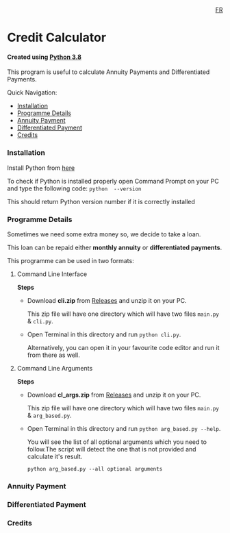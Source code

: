 <p align="RIGHT"> <a href ="https://github.com/DSAghicha/Credit-Calculator/blob/main/FR_README.md">FR</a></p>

# Credit Calculator

#### Created using [Python 3.8](https://www.python.org/)

This program is useful to calculate Annuity Payments and Differentiated Payments.

Quick Navigation:
- [Installation](README.md#installation)
- [Programme Details](README.md#programme-details)
- [Annuity Payment](README.md#annuity-payment)
- [Differentiated Payment](README.md#differentiated-payment)
- [Credits](README.md#credits)

### Installation

   Install Python from [here](https://www.python.org/downloads/)
   
   To check if Python is installed properly open Command Prompt on your PC and type the following code:
   ```python  --version``` 
   
   This should return Python version number if it is correctly installed

### Programme Details

Sometimes we need some extra money so, we decide to take a loan.

This loan can be repaid either **monthly annuity** or **differentiated payments**.

This programme can be used in two formats:

1. Command Line Interface
   
   **Steps**

   - Download **cli.zip** from [Releases](https://github.com/DSAghicha/Credit-Calculator/releases/latest) and unzip it on your PC.
    
     This zip file will have one directory which will have two files ```main.py``` & ```cli.py```.
   - Open Terminal in this directory and run ```python cli.py```.
   
     Alternatively, you can open it in your favourite code editor and run it from there as well.
        
2. Command Line Arguments
   
   **Steps**
   
   - Download **cl_args.zip** from [Releases](https://github.com/DSAghicha/Credit-Calculator/releases/latest) and unzip it on your PC.
   
     This zip file will have one directory which will have two files ```main.py``` & ```arg_based.py```.
   - Open Terminal in this directory and run ```python arg_based.py --help```.
   
      You will see the list of all optional arguments which you need to follow.The script will detect the one that is not provided and calculate it's result.
      
      ```python arg_based.py --all optional arguments```

### Annuity Payment

### Differentiated Payment

### Credits
